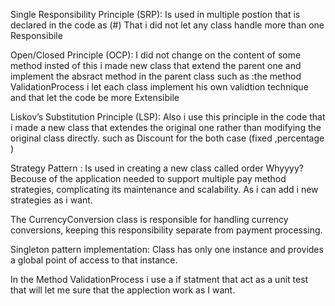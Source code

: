 Single Responsibility Principle (SRP):
Is used in multiple postion that is declared in the code as (#)
That i did not let any class handle more than one Responsibile

Open/Closed Principle (OCP):
I did not change on the content of some method insted of this i made new class that extend the parent one and implement the absract method in the parent class
such as :the method ValidationProcess i let each class implement his own validtion technique and that let the code be more Extensibile


Liskov’s Substitution Principle (LSP):
Also i use this principle in the code that i made a new class that extendes the original one rather than
modifying the original class directly. 
such as Discount for the both case (fixed ,percentage )


Strategy Pattern :
Is used in creating a new class called order Whyyyy?
Becouse of the application needed to support multiple pay method  strategies,
complicating its maintenance and scalability.
As i can add i new strategies as i want.

The CurrencyConversion class is responsible for handling currency conversions, keeping this responsibility
separate from payment processing.

Singleton pattern implementation:
Class has only one instance and provides a global point of access to that instance.

In the Method ValidationProcess i use a if statment that act as a unit test that will let me sure that the applection work as I want.

